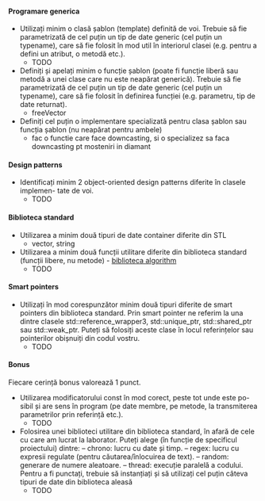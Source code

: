 #### Programare generica

- Utilizați minim o clasă șablon (template) definită de voi. Trebuie să fie
parametrizată de cel puțin un tip de date generic (cel puțin un typename),
care să fie folosit în mod util în interiorul clasei (e.g. pentru a defini un
atribut, o metodă etc.).
  - TODO
- Definiți și apelați minim o funcție șablon (poate fi funcție liberă sau metodă
a unei clase care nu este neapărat generică). Trebuie să fie parametrizată de
cel puțin un tip de date generic (cel puțin un typename), care să fie folosit
în definirea funcției (e.g. parametru, tip de date returnat).
  - freeVector
- Definiți cel puțin o implementare specializată pentru clasa șablon sau
funcția șablon (nu neapărat pentru ambele)
  - fac o functie care face downcasting, si o specializez sa faca downcasting pt mosteniri in diamant

#### Design patterns
- Identificați minim 2 object-oriented design patterns diferite în clasele implemen-
tate de voi.
  - TODO
  
#### Biblioteca standard 
- Utilizarea a minim două tipuri de date container diferite din STL
  - vector, string
- Utilizarea a minim două funcții utilitare diferite din biblioteca standard
(funcții libere, nu metode) - [biblioteca algorithm](https://cplusplus.com/reference/algorithm/)
  - TODO

#### Smart pointers
- Utilizați în mod corespunzător minim două tipuri diferite de smart pointers din
biblioteca standard.
Prin smart pointer ne referim la una dintre clasele std::reference_wrapper3,
std::unique_ptr, std::shared_ptr sau std::weak_ptr.
Puteți să folosiți aceste clase în locul referințelor sau pointerilor obișnuiți din codul
vostru.
  - TODO

#### Bonus
Fiecare cerință bonus valorează 1 punct.
- Utilizarea modificatorului const în mod corect, peste tot unde este po-
sibil și are sens în program (pe date membre, pe metode, la transmiterea
parametrilor prin referință etc.).
  - TODO  
- Folosirea unei biblioteci utilitare din biblioteca standard, în afară de cele cu
care am lucrat la laborator. Puteți alege (în funcție de specificul proiectului)
dintre:
    – chrono: lucru cu date și timp.
    – regex: lucru cu expresii regulate (pentru căutarea/înlocuirea de text).
    – random: generare de numere aleatoare.
    – thread: execuție paralelă a codului.
Pentru a fi punctați, trebuie să instanțiați și să utilizați cel puțin câteva tipuri
de date din biblioteca aleasă
  - TODO
